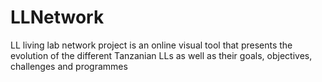 LLNetwork
=========

LL living lab network project is an online visual tool that presents the evolution of the different Tanzanian LLs as well as their goals, objectives, challenges and programmes
